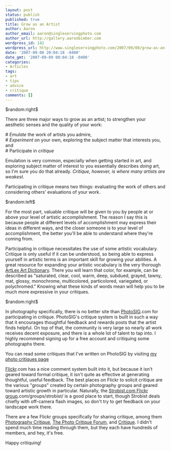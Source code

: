 ```yaml
---
layout: post
status: publish
published: true
title: Grow as an Artist
author: Aaron
author_email: aaron@singleservingphoto.com
author_url: http://gallery.aaronbieber.com
wordpress_id: 142
wordpress_url: http://www.singleservingphoto.com/2007/09/08/grow-as-an-artist/
date: '2007-09-08 20:04:18 -0400'
date_gmt: '2007-09-09 00:04:18 -0400'
categories:
- Articles
tags:
- art
- tips
- advice
- critique
comments: []
---
```

\$random:right\$

There are three major ways to grow as an artist; to strengthen your
aesthetic senses and the quality of your work:

\# *Emulate* the work of artists you admire,\
 \# *Experiment* on your own, exploring the subject matter that
interests you, and\
 \# Participate in *critique*

Emulation is very common, especially when getting started in art, and
exploring subject matter of interest to you essentially describes
_doing_ art, so I'm sure you do that already. *Critique, however, is
where many artists are weakest.*<span id="more"></span><span
id="more-142"></span>

Participating in critique means two things: evaluating the work of
others and considering others' evaluations of your work.

\$random:left\$

For the most part, valuable critique will be given to you by people at
or above your level of artistic accomplishment. The reason I say this is
because people at different levels of accomplishment may express their
ideas in different ways, and the closer someone is to your level of
accomplishment, the better you'll be able to understand where they're
coming from.

Participating in critique necessitates the use of some artistic
vocabulary. Critique is only useful if it can be understood, so being
able to express yourself in artistic terms is an important skill for
growing your abilities. A great resource for expanding your artistic
vocabulary is the very thorough [ArtLex Art
Dictionary](http://www.artlex.com). There you will learn that color, for
example, can be described as "saturated, clear, cool, warm, deep,
subdued, grayed, tawny, mat, glossy, monochrome, multicolored,
particolored, variegated, or polychromed." Knowing what these kinds of
words mean will help you to be much more expressive in your critiques.

\$random:right\$

In photography specifically, there is no better site than
[PhotoSIG](http://www.photosig).com for participating in critique.
PhotoSIG's critique system is built in such a way that it encourages
thoughtful feedback and rewards posts that the artist finds helpful. On
top of that, the community is very large so nearly all work receives
decent exposure, and there is a whole lot of talent to tap into. I
highly recommend signing up for a free account and critiquing some
photographs there.

You can read some critiques that I've written on PhotoSIG by visiting
[my photo critiques
page](http://www.photosig.com/go/users/userphotocritiques?id=146708)

[Flickr](http://www.flickr).com has a nice comment system built into it,
but because it isn't geared toward formal critique, it isn't quite as
effective at generating thoughtful, useful feedback. The best places on
Flickr to solicit critique are the various "groups" created by certain
photography groups and geared toward artistic growth in particular.
Naturally, the [Strobist.com Flickr
group](http://flickr).com/groups/strobist/ is a good place to start,
though Strobist deals chiefly with off-camera flash images, so don't try
to get feedback on your landscape work there.

There are a few Flickr groups specifically for sharing critique, among
them [Photography
Critique](http://flickr.com/groups/photographycritique/), [The Photo
Critique Forum](http://flickr.com/groups/photocritiqueforum/), and
[Critique](http://flickr.com/groups/critique/). I didn't spend much time
reading through them, but they each have hundreds of members, and hey,
it's free.

Happy critiquing!
